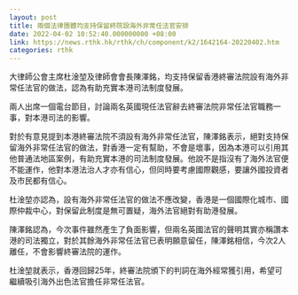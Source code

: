 ```yaml
---
layout: post
title: 兩個法律團體均支持保留終院設海外非常任法官安排
date: 2022-04-02 10:52:40.000000000 +08:00
link: https://news.rthk.hk/rthk/ch/component/k2/1642164-20220402.htm
categories: rthk
---
```


大律師公會主席杜淦堃及律師會會長陳澤銘，均支持保留香港終審法院設有海外非常任法官的做法，認為有助充實本港司法制度發展。

兩人出席一個電台節目，討論兩名英國現任法官辭去終審法院非常任法官職務一事，對本港司法的影響。

對於有意見提到本港終審法院不須設有海外非常任法官，陳澤銘表示，絕對支持保留海外非常任法官的做法，對香港一定有幫助，不會是壞事，因為本港可以引用其他普通法地區案例，有助充實本港的司法制度發展。他說不是指沒有了海外法官便不能運作，他對本港法治人才亦有信心，但同時要考慮國際觀感，要讓外國投資者及市民都有信心。

杜淦堃亦認為，設有海外非常任法官的做法不應改變，香港是一個國際化城市、國際仲裁中心，對保留此制度是無可置疑，海外法官絕對有助港發展。

陳澤銘認為，今次事件雖然產生了負面影響，但兩名英國法官的聲明其實亦稱讚本港的司法獨立，對於其餘海外非常任法官已表明願意留任，陳澤銘相信，今次2人離任，不會影響終審法院的運作。

杜淦堃就表示，香港回歸25年，終審法院頒下的判詞在海外經常獲引用，希望可繼續吸引海外出色法官擔任非常任法官。
